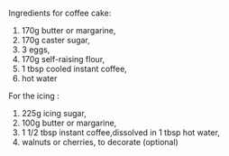 Ingredients for coffee cake:

1. 170g butter or margarine,
2. 170g caster sugar,
3. 3 eggs,
4. 170g self-raising flour,
5. 1 tbsp cooled instant coffee,
6. hot water

For the icing :

1. 225g icing sugar,
2. 100g butter or margarine,
3. 1 1/2 tbsp instant coffee,dissolved in 1 tbsp hot water,
4. walnuts or cherries, to decorate (optional)

